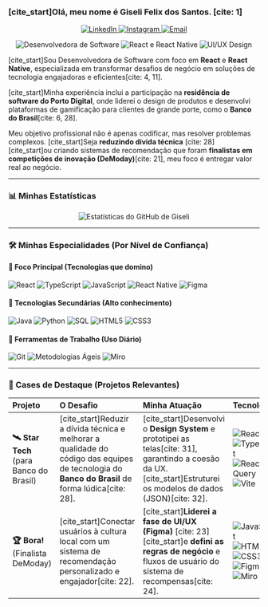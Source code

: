 ### [cite_start]Olá, meu nome é Giseli Felix dos Santos. [cite: 1]

<p align="center">
  <a href="https://www.linkedin.com/in/[[SEU_LINKEDIN_AQUI](https://www.linkedin.com/in/giseli-felix-1a6aa525a/)]" target="_blank">
    <img alt="LinkedIn" src="https://img.shields.io/badge/LinkedIn-Giseli_Felix-8A2BE2?style=flat&logo=linkedin">
  </a>
  <a href="https://www.instagram.com/[https://www.instagram.com/developergiseli?utm_source]" target="_blank">
    <img alt="Instagram" src="https://img.shields.io/badge/Instagram-@seu_insta-C778DD?style=flat&logo=instagram">
  </a>
  <a href="mailto:giseli2025@gmail.com" target="_blank">
    <img alt="Email" src="https://img.shields.io/badge/Email-giseli2025@gmail.com-F5DEB3?style=flat&logo=gmail&logoColor=black&color=black">
  </a>
</p>

<p align="center">
  <img alt="Desenvolvedora de Software" src="https://img.shields.io/badge/Desenvolvedora_de_Software-8A2BE2?style=flat">
  <img alt="React e React Native" src="https://img.shields.io/badge/React_&_React_Native-C778DD?style=flat">
  <img alt="UI/UX Design" src="https://img.shields.io/badge/UI_/_UX_Design-F5DEB3?style=flat&logoColor=black&color=black">
</p>

[cite_start]Sou Desenvolvedora de Software com foco em **React** e **React Native**, especializada em transformar desafios de negócio em soluções de tecnologia engajadoras e eficientes[cite: 4, 11].

[cite_start]Minha experiência inclui a participação na **residência de software do Porto Digital**, onde liderei o design de produtos e desenvolvi plataformas de gamificação para clientes de grande porte, como o **Banco do Brasil**[cite: 6, 28].

Meu objetivo profissional não é apenas codificar, mas resolver problemas complexos. [cite_start]Seja **reduzindo dívida técnica** [cite: 28] [cite_start]ou criando sistemas de recomendação que foram **finalistas em competições de inovação (DeModay)**[cite: 21], meu foco é entregar valor real ao negócio.

---

### 📊 Minhas Estatísticas

<p align="center">
  <img src="https://github-readme-stats.vercel.app/api?username=[SEU_USUARIO_GITHUB_AQUI]&show_icons=true&hide_border=true&title_color=8A2BE2&icon_color=C778DD&text_color=F5DEB3&bg_color=1F1A2A&count_private=true&include_all_commits=true" alt="Estatísticas do GitHub de Giseli" />
</p>

---

### 🛠️ Minhas Especialidades (Por Nível de Confiança)

#### 💜 Foco Principal (Tecnologias que domino)
<p>
  <img alt="React" src="https://img.shields.io/badge/React-8A2BE2?style=flat&logo=react">
  <img alt="TypeScript" src="https://img.shields.io/badge/TypeScript-8A2BE2?style=flat&logo=typescript">
  <img alt="JavaScript" src="https://img.shields.io/badge/JavaScript-8A2BE2?style=flat&logo=javascript">
  <img alt="React Native" src="https://img.shields.io/badge/React_Native-8A2BE2?style=flat&logo=react">
  <img alt="Figma" src="https://img.shields.io/badge/Figma-8A2BE2?style=flat&logo=figma">
</p>

#### 🌸 Tecnologias Secundárias (Alto conhecimento)
<p>
  <img alt="Java" src="https://img.shields.io/badge/Java-C778DD?style=flat&logo=openjdk">
  <img alt="Python" src="https://img.shields.io/badge/Python-C778DD?style=flat&logo=python">
  <img alt="SQL" src="https://img.shields.io/badge/SQL-C778DD?style=flat&logo=mysql">
  <img alt="HTML5" src="https://img.shields.io/badge/HTML5-C778DD?style=flat&logo=html5">
  <img alt="CSS3" src="https://img.shields.io/badge/CSS3-C778DD?style=flat&logo=css3">
</p>

#### 🥖 Ferramentas de Trabalho (Uso Diário)
<p>
  <img alt="Git" src="https://img.shields.io/badge/Git-F5DEB3?style=flat&logo=git&logoColor=black&color=black">
  <img alt="Metodologias Ágeis" src="https://img.shields.io/badge/Metodologias_Ágeis-F5DEB3?style=flat&logo=trello&logoColor=black&color=black">
  <img alt="Miro" src="https://img.shields.io/badge/Miro-F5DEB3?style=flat&logo=miro&logoColor=black&color=black">
</P>

---

### 🚀 Cases de Destaque (Projetos Relevantes)

| Projeto | O Desafio | Minha Atuação | Tecnologias |
| :--- | :--- | :--- | :--- |
| **🛰️ Star Tech** <br> (para Banco do Brasil) | [cite_start]Reduzir a dívida técnica e melhorar a qualidade do código das equipes de tecnologia do **Banco do Brasil** de forma lúdica[cite: 28]. | [cite_start]Desenvolvi o **Design System** e prototipei as telas[cite: 31], garantindo a coesão da UX. [cite_start]Estruturei os modelos de dados (JSON)[cite: 32]. | <img alt="React" src="https://img.shields.io/badge/React-8A2BE2?style=flat&logo=react"> <img alt="TypeScript" src="https://img.shields.io/badge/TypeScript-C778DD?style=flat&logo=typescript"> <img alt="React Query" src="https://img.shields.io/badge/React_Query-8A2BE2?style=flat&logo=reactquery"> <img alt="Vite" src="https://img.shields.io/badge/Vite-F5DEB3?style=flat&logo=vite&logoColor=black&color=black"> |
| **🏆 Bora!** <br> (Finalista DeModay) | [cite_start]Conectar usuários à cultura local com um sistema de recomendação personalizado e engajador[cite: 22]. | [cite_start]**Liderei a fase de UI/UX (Figma)** [cite: 23] [cite_start]e **defini as regras de negócio** e fluxos de usuário do sistema de recompensas[cite: 24]. | <img alt="JavaScript" src="https://img.shields.io/badge/JavaScript-8A2BE2?style=flat&logo=javascript"> <img alt="HTML5" src="https://img.shields.io/badge/HTML5-C778DD?style=flat&logo=html5"> <img alt="CSS3" src="https://img.shields.io/badge/CSS3-C778DD?style=flat&logo=css3"> <img alt="Figma" src="https://img.shields.io/badge/Figma-F5DEB3?style=flat&logo=figma&logoColor=black&color=black"> <img alt="Miro" src="https://img.shields.io/badge/Miro-F5DEB3?style=flat&logo=miro&logoColor=black&color=black"> |
